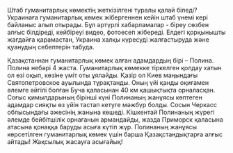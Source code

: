 
Штаб гуманитарлық көмектің жеткізілгені туралы қалай біледі?
Украинаға гуманитарлық көмек жібергеннен кейін штаб үнемі кері байланыс алып отырады. Бұл әртүрлі хабарламалар - біреу сөзбен алғыс білдіреді, кейбіреуі видео, фотоесеп жібереді. Елдегі қорқынышты жағдайға қарамастан, Украина халқы күресуді жалғастыруда және қуанудың себептерін табуда.

Қазақстаннан гуманитарлық көмек алған адамдардың бірі – Полина.
Полина небәрі 4 жаста. Гуманитарлық көмекке тіркелген қолдау хатын ол өзі оқып, көзіне үміт оты ұялайды.
Қазір ол Киев маңындағы Святопетровское ауылында  тұрақтанды. Оның үйі қанды оқиғамен әлемге әйгілі болған Буча қаласынан 40 км қашықтықта орналасқан. Соғыс қимылдарының бірінші күні Полинаның жанұясы көптеген адамдар сияқты өз үйін тастап кетуге мәжбүр болды. Сосын Черкасс облысындағы әжесінің жанына көшеді.
Кішкентай Полинаның жүрегі әлемде бейбітшілік орнағанын армандайды, жазда Приморск қаласына атасына қонаққа баруды асыға күтіп жүр.
Полинаның жанұясы көрсетілген гуманитарлық көмек үшін барша Қазақстандықтарға алғыс айтады!
Жақсылық жасауға асығайық!


